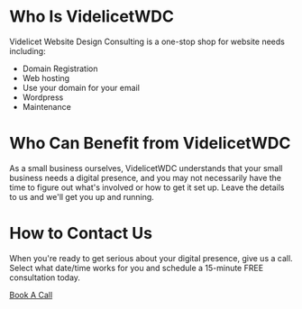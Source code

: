 # Who Is VidelicetWDC

Videlicet Website Design Consulting is a one-stop shop for website needs including:
- Domain Registration
- Web hosting
- Use your domain for your email
- Wordpress 
- Maintenance

# Who Can Benefit from VidelicetWDC

As a small business ourselves, VidelicetWDC understands that your small business needs a digital presence, 
and you may not necessarily have the time to figure out what's involved or how to get it set up.  Leave 
the details to us and we'll get you up and running.

# How to Contact Us

When you're ready to get serious about your digital presence, give us a call.  
Select what date/time works for you and schedule a 15-minute 
FREE consultation today.

[Book A Call](https://calendly.com/videlicetwebdesign 'Book A Call')



















